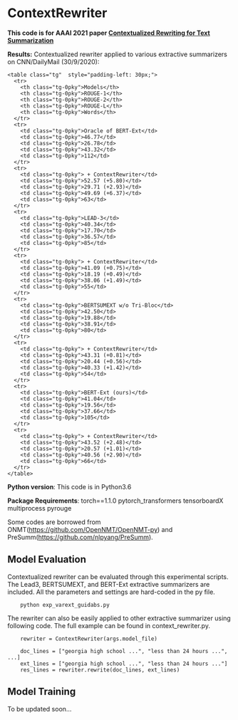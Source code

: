 # ContextRewriter

**This code is for AAAI 2021 paper [Contextualized Rewriting for Text Summarization](https://arxiv.org/abs/2102.00385)**

**Results:** Contextualized rewriter applied to various extractive summarizers on CNN/DailyMail (30/9/2020):
    
    <table class="tg"  style="padding-left: 30px;">
      <tr>
        <th class="tg-0pky">Models</th>
        <th class="tg-0pky">ROUGE-1</th>
        <th class="tg-0pky">ROUGE-2</th>
        <th class="tg-0pky">ROUGE-L</th>
        <th class="tg-0pky">Words</th>
      </tr>
      <tr>
        <td class="tg-0pky">Oracle of BERT-Ext</td>
        <td class="tg-0pky">46.77</td>
        <td class="tg-0pky">26.78</td>
        <td class="tg-0pky">43.32</td>
        <td class="tg-0pky">112</td>
      </tr>
      <tr>
        <td class="tg-0pky"> + ContextRewriter</td>
        <td class="tg-0pky">52.57 (+5.80)</td>
        <td class="tg-0pky">29.71 (+2.93)</td>
        <td class="tg-0pky">49.69 (+6.37)</td>
        <td class="tg-0pky">63</td>
      </tr>
      <tr>
        <td class="tg-0pky">LEAD-3</td>
        <td class="tg-0pky">40.34</td>
        <td class="tg-0pky">17.70</td>
        <td class="tg-0pky">36.57</td>
        <td class="tg-0pky">85</td>
      </tr>
      <tr>
        <td class="tg-0pky"> + ContextRewriter</td>
        <td class="tg-0pky">41.09 (+0.75)</td>
        <td class="tg-0pky">18.19 (+0.49)</td>
        <td class="tg-0pky">38.06 (+1.49)</td>
        <td class="tg-0pky">55</td>
      </tr>
      <tr>
        <td class="tg-0pky">BERTSUMEXT w/o Tri-Bloc</td>
        <td class="tg-0pky">42.50</td>
        <td class="tg-0pky">19.88</td>
        <td class="tg-0pky">38.91</td>
        <td class="tg-0pky">80</td>
      </tr>
      <tr>
        <td class="tg-0pky"> + ContextRewriter</td>
        <td class="tg-0pky">43.31 (+0.81)</td>
        <td class="tg-0pky">20.44 (+0.56)</td>
        <td class="tg-0pky">40.33 (+1.42)</td>
        <td class="tg-0pky">54</td>
      </tr>
      <tr>
        <td class="tg-0pky">BERT-Ext (ours)</td>
        <td class="tg-0pky">41.04</td>
        <td class="tg-0pky">19.56</td>
        <td class="tg-0pky">37.66</td>
        <td class="tg-0pky">105</td>
      </tr>
      <tr>
        <td class="tg-0pky"> + ContextRewriter</td>
        <td class="tg-0pky">43.52 (+2.48)</td>
        <td class="tg-0pky">20.57 (+1.01)</td>
        <td class="tg-0pky">40.56 (+2.90)</td>
        <td class="tg-0pky">66</td>
      </tr>
    </table>

**Python version**: This code is in Python3.6

**Package Requirements**: torch==1.1.0 pytorch_transformers tensorboardX multiprocess pyrouge

Some codes are borrowed from ONMT(https://github.com/OpenNMT/OpenNMT-py) and PreSumm(https://github.com/nlpyang/PreSumm).


## Model Evaluation
Contextualized rewriter can be evaluated through this experimental scripts. 
The Lead3, BERTSUMEXT, and BERT-Ext extractive summarizers are included. 
All the parameters and settings are hard-coded in the py file.
```
    python exp_varext_guidabs.py 
```

The rewriter can also be easily applied to other extractive summarizer using following code.
The full example can be found in context_rewriter.py.
```
    rewriter = ContextRewriter(args.model_file)
    
    doc_lines = ["georgia high school ...", "less than 24 hours ...", ...]
    ext_lines = ["georgia high school ...", "less than 24 hours ..."]
    res_lines = rewriter.rewrite(doc_lines, ext_lines)
```
    
## Model Training
To be updated soon...